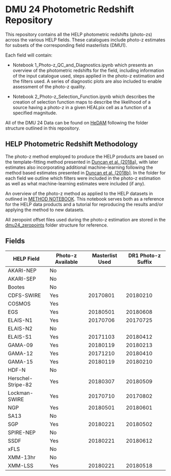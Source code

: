 # DMU 24 Photometric Redshift Repository

This repository contains all the HELP photometric redshifts (photo-zs) across the various HELP fields. These catalogues include photo-z estimates for subsets of the corresponding field masterlists (DMU1).

Each field will contain:

- Notebook 1_Photo-z_QC_and_Diagnostics.ipynb which presents an overview of the photometric redshifts for the field, including information of the input catalogue used, steps applied in the photo-z estimation and the filters used. A series of diagnostic plots are also included to enable assessment of the photo-z quality.

- Notebook 2_Photo-z_Selection_Function.ipynb which describes the creation of selection function maps to describe the likelihood of a source having a photo-z in a given HEALpix cell as a function of a specified magnitude.

All of the DMU 24 Data can be found on [HeDAM](http://hedam.lam.fr/HELP/data/dmu_products/dmu24/) following the folder structure outlined in this repository.

## HELP Photometric Redshift Methodology

The photo-z method employed to produce the HELP products are based on the template-fitting method presented in [Duncan et al. (2018a)](https://ui.adsabs.harvard.edu/link_gateway/2018MNRAS.473.2655D/doi:10.1093/mnras/stx2536), with later estimates also incorporating additional machine-learning following the method based estimates presented in [Duncan et al. (2018b)](https://ui.adsabs.harvard.edu/link_gateway/2018MNRAS.477.5177D/doi:10.1093/mnras/sty940). In the folder for each field we outline which filters were included in the photo-z estimation as well as what machine-learning estimates were included (if any).

An overview of the photo-z method as applied to the HELP datasets in outlined in [METHOD NOTEBOOK](Method). This notebook serves both as a reference for the HELP data products and a tutorial for reproducing the results and/or applying the method to new datasets.

All zeropoint offset files used during the photo-z estimation are stored in the [dmu24_zeropoints](https://github.com/H-E-L-P/dmu_products/tree/master/dmu24/dmu24_zeropoints) folder structure for reference.

## Fields

HELP Field            | Photo-z Available | Masterlist Used | DR1 Photo-z Suffix
----------------------|-------------------|-----------------|--------------------
AKARI-NEP             | No | |
AKARI-SEP             | No | |
Bootes                | No | |
CDFS-SWIRE            | Yes | 20170801 | 20180210
COSMOS                | Yes | |
EGS                   | Yes | 20180501 | 20180608
ELAIS-N1              | Yes | 20170706 | 20170725
ELAIS-N2              | No | |
ELAIS-S1              | Yes | 20171103 | 20180412
GAMA-09               | Yes | 20180119 | 20180213
GAMA-12               | Yes | 20171210 | 20180410
GAMA-15               | Yes | 20180119 | 20180210
HDF-N                 | No | |
Herschel-Stripe-82    | Yes | 20180307 | 20180509
Lockman-SWIRE         | Yes | 20170710 | 20170802
NGP                   | Yes | 20180501 | 20180601
SA13                  | No | |
SGP                   | Yes | 20180221 | 20180502
SPIRE-NEP             | No | |
SSDF                  | Yes | 20180221 | 20180612
xFLS                  | No | |
XMM-13hr              | No | |
XMM-LSS               | Yes | 20180221 | 20180518
